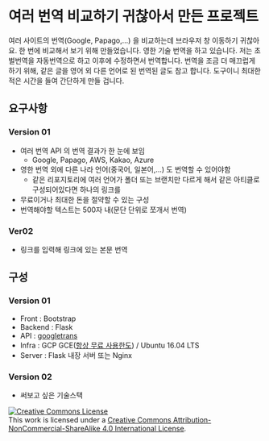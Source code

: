 # 여러 번역 비교하기 귀찮아서 만든 프로젝트
여러 사이트의 번역(Google, Papago,...) 을 비교하는데 브라우저 창 이동하기 귀찮아요. 한 번에 비교해서 보기 위해 만들었습니다. 영한 기술 번역을 하고 있습니다. 저는 초벌번역을 자동번역으로 하고 이후에 수정하면서 번역합니다. 번역을 조금 더 매끄럽게 하기 위해, 같은 글을 영어 외 다른 언어로 된 번역된 글도 참고 합니다. 도구이니 최대한 적은 시간을 들여 간단하게 만들 겁니다.

## 요구사항
### Version 01
- 여러 번역 API 의 번역 결과가 한 눈에 보임
  - Google, Papago, AWS, Kakao, Azure
- 영한 번역 외에 다른 나라 언어(중국어, 일본어,...) 도 번역할 수 있어야함
  - 같은 리포지토리에 여러 언어가 폴더 또는 브랜치만 다르게 해서 같은 아티클로 구성되어있다면 하나의 링크를 
- 무료이거나 최대한 돈을 절약할 수 있는 구성
- 번역해야할 텍스트는 500자 내(문단 단위로 쪼개서 번역)

### Ver02
- 링크를 입력해 링크에 있는 본문 번역


## 구성
### Version 01
- Front : Bootstrap 
- Backend : Flask
- API : [googletrans](https://py-googletrans.readthedocs.io/en/latest/)
- Infra : GCP GCE([항상 무료 사용한도](https://cloud.google.com/free/docs/gcp-free-tier?hl=ko)) / Ubuntu 16.04 LTS
- Server : Flask 내장 서버 또는 Nginx

### Version 02
- 써보고 싶은 기술스택

<a rel="license" href="http://creativecommons.org/licenses/by-nc-sa/4.0/"><img alt="Creative Commons License" style="border-width:0" src="https://i.creativecommons.org/l/by-nc-sa/4.0/88x31.png" /></a><br />This work is licensed under a <a rel="license" href="http://creativecommons.org/licenses/by-nc-sa/4.0/">Creative Commons Attribution-NonCommercial-ShareAlike 4.0 International License</a>.
